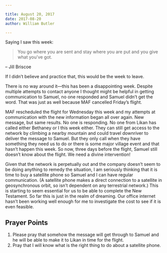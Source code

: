```yaml
---

title: August 20, 2017
date: 2017-08-20
author: William Butler

---
```


Saying I saw this week:

> You go where you are sent and stay where you are put and you give what you've got.

– Jill Briscoe

If I didn’t believe and practice that, this would be the week to leave.

There is no way around it—this has been a disappointing week. Despite
multiple attempts to contact anyone I thought might be helpful in getting
communication to Samuel, no one responded and Samuel didn’t get the word.
That was just as well because MAF cancelled Friday’s flight.

MAF rescheduled the flight for Wednesday this week and my attempts at
communication with the new information began all over again. New message,
but same results. No one is responding. No one from Likan has called either
Bethaney or I this week either. They can still get access to the network by
climbing a nearby mountain and could travel downriver to deliver the
message to Samuel. But they only call when they have something they need us
to do or there is some major village event and that hasn’t happen this
week. So now, three days before the flight, Samuel still doesn’t know about
the flight. We need a divine intervention!

Given that the network is perpetually out and the company doesn’t seem to
be doing anything to remedy the situation, I am seriously thinking that it
is time to buy a satellite phone so Samuel and I can have regular
communication. (A satellite phone makes a direct connection to a satellite
in geosynchronous orbit, so isn’t dependent on any terrestrial network.)
This is starting to seem essential for us to be able to complete the New
Testament. So far this is just in the realm of dreaming. Our office
internet hasn’t been working well enough for me to investigate the cost to
see if it is even feasible.


## Prayer Points

1. Please pray that somehow the message will get through to Samuel and
he will be able to make it to Likan in time for the flight.
2. Pray that I will know what is the right thing to do about a satellite
phone.

